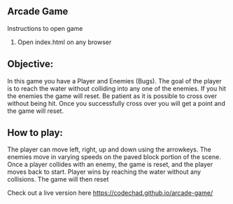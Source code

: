 ## Arcade Game

Instructions to open game

1. Open index.html on any browser

## Objective:

In this game you have a Player and Enemies (Bugs). The goal of the player is to reach the water without colliding into any one of the enemies. If you hit the enemies the game will reset. Be patient as it is possible to cross over without being hit. Once you successfully cross over you will get a point and the game will reset.

## How to play:

The player can move left, right, up and down using the arrowkeys. The enemies move in varying speeds on the paved block portion of the scene. Once a player collides with an enemy, the game is reset, and the player moves back to start. Player wins by reaching the water without any collisions. The game will then reset

Check out a live version here https://codechad.github.io/arcade-game/

